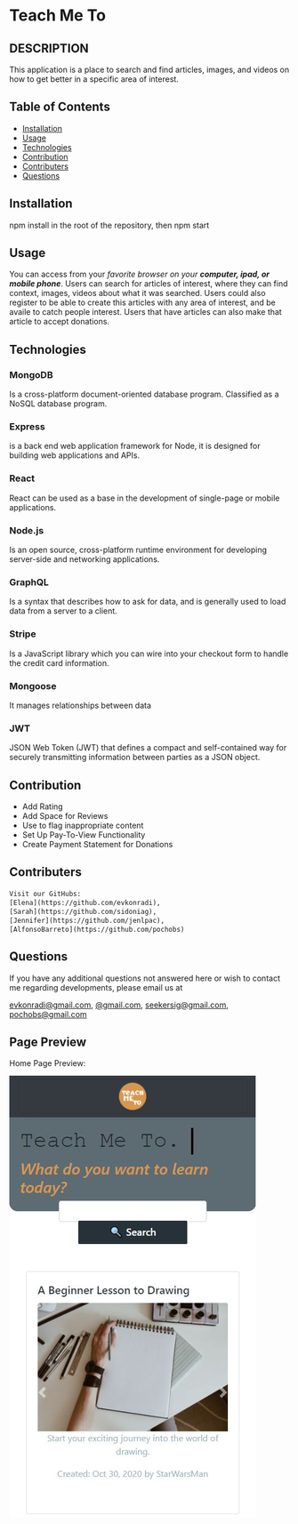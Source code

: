 # Teach Me To

  ## DESCRIPTION
  This application is a place to search and find articles, images, and videos on how to get better in a specific area of interest.

  ## Table of Contents
  * [Installation](#installation)
  * [Usage](#usage)
  * [Technologies](#technologies)
  * [Contribution](#contribution)
  * [Contributers](#contributers)
  * [Questions](#questions) 
  
  ## Installation
  npm install in the root of the repository, then npm start

  ## Usage  
  You can access from your _favorite browser on your **computer, ipad, or mobile phone**_.
  Users can search for articles of interest, where they can find context, images, videos about what it was searched.
  Users could also register to be able to create this articles with any area of interest, and be availe to catch people interest.
  Users that have articles can also make that article to accept donations.

  ## Technologies

  ### MongoDB
  Is a cross-platform document-oriented database program. Classified as a NoSQL database program.
  ### Express
  is a back end web application framework for Node, it is designed for building web applications and APIs.
  ### React
  React can be used as a base in the development of single-page or mobile applications.
  ### Node.js
  Is an open source, cross-platform runtime environment for developing server-side and networking applications.
  ### GraphQL
  Is a syntax that describes how to ask for data, and is generally used to load data from a server to a client.
  ### Stripe
  Is a JavaScript library which you can wire into your checkout form to handle the credit card information.
  ### Mongoose
  It manages relationships between data
  ### JWT
  JSON Web Token (JWT) that defines a compact and self-contained way for securely transmitting information between parties as a JSON object.
  

  ## Contribution
  * Add Rating
  * Add Space for Reviews
  * Use to flag inappropriate content
  * Set Up Pay-To-View Functionality
  * Create Payment Statement for Donations 
  
  ## Contributers
    Visit our GitHubs:
    [Elena](https://github.com/evkonradi),
    [Sarah](https://github.com/sidoniag),
    [Jennifer](https://github.com/jenlpac),
    [AlfonsoBarreto](https://github.com/pochobs)

  ## Questions
  If you have any additional questions not answered here or wish to contact me regarding developments, please email us at 
  
  [evkonradi@gmail.com](mailto:evkonradi@gmail.com),
  [@gmail.com](mailto:@gmail.com ),
  [seekersig@gmail.com](mailto:seekersig@gmail.com),
  [pochobs@gmail.com](mailto:pochobs@gmail.com)

  ## Page Preview
  Home Page Preview:

  <img src="./TeachMeToPreview.jpg">

